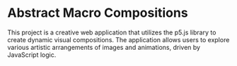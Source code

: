 # Abstract Macro Compositions

This project is a creative web application that utilizes the p5.js library to create dynamic visual compositions. The application allows users to explore various artistic arrangements of images and animations, driven by JavaScript logic.
